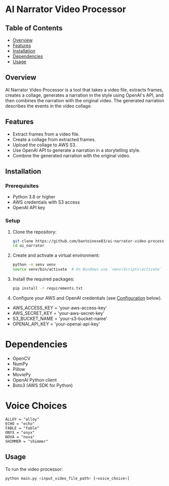 # AI Narrator Video Processor

## Table of Contents
- [Overview](#overview)
- [Features](#features)
- [Installation](#installation)
- [Dependencies](#dependencies)
- [Usage](#usage)


## Overview
AI Narrator Video Processor is a tool that takes a video file, extracts frames, creates a collage, generates a narration in the style using OpenAI's API, and then combines the narration with the original video. The generated narration describes the events in the video collage.

## Features
- Extract frames from a video file.
- Create a collage from extracted frames.
- Upload the collage to AWS S3.
- Use OpenAI API to generate a narration in a storytelling style.
- Combine the generated narration with the original video.

## Installation
### Prerequisites
- Python 3.8 or higher
- AWS credentials with S3 access
- OpenAI API key

### Setup
1. Clone the repository:
    ```sh
    git clone https://github.com/bantoinese83/ai-narrator-video-processor.git
    cd ai_narrator
    ```

2. Create and activate a virtual environment:
    ```sh
    python -m venv venv
    source venv/bin/activate  # On Windows use `venv\Scripts\activate`
    ```

3. Install the required packages:
    ```sh
    pip install -r requirements.txt
    ```

4. Configure your AWS and OpenAI credentials (see [Configuration](#configuration) below).

- AWS_ACCESS_KEY = 'your-aws-access-key'
- AWS_SECRET_KEY = 'your-aws-secret-key'
- S3_BUCKET_NAME = 'your-s3-bucket-name'
- OPENAI_API_KEY = 'your-openai-api-key'


# Dependencies
-  OpenCV
-   NumPy
-   Pillow
-   MoviePy
-   OpenAI Python client
-   Boto3 (AWS SDK for Python)

# Voice Choices

    ALLOY = "alloy"
    ECHO = "echo"
    FABLE = "fable"
    ONYX = "onyx"
    NOVA = "nova"
    SHIMMER = "shimmer"


## Usage
To run the video processor:
```sh
python main.py <input_video_file_path> [<voice_choice>]
